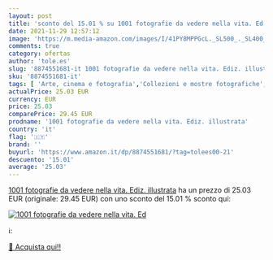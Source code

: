 ```yaml
---
layout: post
title: 'sconto del 15.01 % su 1001 fotografie da vedere nella vita. Ed  '
date: 2021-11-29 12:57:12
image: 'https://m.media-amazon.com/images/I/41PY8MPPGcL._SL500_._SL400_.jpg'
comments: true
category: ofertas
author: 'tole.es'
slug: '8874551681-it 1001 fotografie da vedere nella vita. Ediz. illustrata'
sku: '8874551681-it'
tags: [ 'Arte, cinema e fotografia','Collezioni e mostre fotografiche','Fotografia','Libri', ]
actualPrice: 25.03 EUR
currency: EUR
price: 25.03
comparePrice: 29.45 EUR
prodname: '1001 fotografie da vedere nella vita. Ediz. illustrata'
country: 'it'
flag: '🇮🇹'
brand: ''
buyurl: 'https://www.amazon.it/dp/8874551681/?tag=tolees00-21'
descuento: '15.01'
average: '25.03'
---
```


[1001 fotografie da vedere nella vita. Ediz. illustrata](https://www.amazon.it/dp/8874551681/?tag=tolees00-21) ha un prezzo di 25.03 EUR (originale: 29.45 EUR) con uno sconto del 15.01 % sconto qui:

[![1001 fotografie da vedere nella vita. Ed](https://m.media-amazon.com/images/I/41PY8MPPGcL._SL500_._SL400_.jpg)](https://www.amazon.it/dp/8874551681/?tag=tolees00-21)

ℹ️:


[🛒 Acquista qui!!](https://www.amazon.it/dp/8874551681/?tag=tolees00-21)
